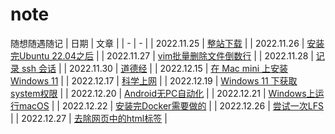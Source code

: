 # note
随想随遇随记
| 日期 | 文章 |
| - | - |
| 2022.11.25 | [整站下载](https://github.com/wrzssz/note/blob/main/2022.11.25.md) |
| 2022.11.26 | [安装完Ubuntu 22.04之后](https://github.com/wrzssz/note/blob/main/2022.11.26.md) |
| 2022.11.27 | [vim批量删除文件倒数行](https://github.com/wrzssz/note/blob/main/2022.11.27.md) |
| 2022.11.28 | [记录 ssh 会话](https://github.com/wrzssz/note/blob/main/2022.11.28.md) |
| 2022.11.30 | [道德经](https://github.com/wrzssz/note/blob/main/2022.11.30.md) |
| 2022.12.15 | [在 Mac mini 上安装 Windows 11](https://github.com/wrzssz/note/blob/main/2022.12.15.md) |
| 2022.12.17 | [科学上网](https://github.com/wrzssz/note/blob/main/2022.12.17.md) |
| 2022.12.19 | [Windows 11 下获取system权限](https://github.com/wrzssz/note/blob/main/2022.12.19.md) |
| 2022.12.20 | [Android无PC自动化](https://github.com/wrzssz/note/blob/main/2022.12.20.md) |
| 2022.12.21 | [Windows上运行macOS](https://github.com/wrzssz/note/blob/main/2022.12.21.md) |
| 2022.12.22 | [安装完Docker需要做的](https://github.com/wrzssz/note/blob/main/2022.12.22.md) |
| 2022.12.26 | [尝试一次LFS](https://github.com/wrzssz/note/blob/main/2022.12.26.md) |
| 2022.12.27 | [去除网页中的html标签](https://github.com/wrzssz/note/blob/main/2022.12.27.md) |